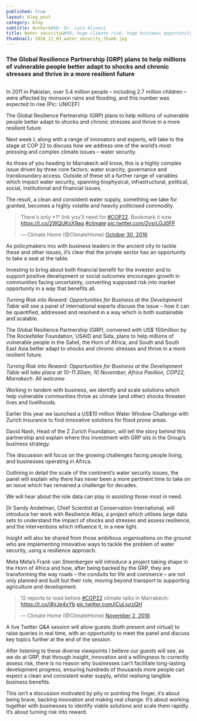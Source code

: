 ```yaml
---
published: true
layout: blog_post
category: blog
subtitle: Author&#58; Dr. Luca Alinovi
title: Water security&#58; huge climate risk, huge business opportunity
thumbnail: 2016_11_03_water_security_thumb.jpg
---
```


<h3>The Global Resilience Partnership (GRP) plans to help millions of vulnerable people better adapt to shocks and chronic stresses and thrive in a more resilient future</h3>

<img src="{{ site.baseurl }}/img/news/2016_11_03_water_security.jpg" alt="">

<p class="caption">In 2011 in Pakistan, over 5.4 million people – including 2.7 million children – were affected by monsoon rains and flooding, and this number was expected to rise (Pic: UNICEF)</p>

The Global Resilience Partnership (GRP) plans to help millions of vulnerable people better adapt to shocks and chronic stresses and thrive in a more resilient future

Next week I, along with a range of innovators and experts, will take to the stage at COP 22 to discuss how we address one of the world’s most pressing and complex climate issues – water security.

As those of you heading to Marrakech will know, this is a highly complex issue driven by three core factors: water scarcity, governance and transboundary access. 
Outside of these sit a further range of variables which impact water security, spanning biophysical, infrastructural, political, social, institutional and financial issues.

The result, a clean and consistent water supply, something we take for granted, becomes a highly volatile and heavily politicised commodity.

<blockquote class="twitter-tweet" data-lang="en"><p lang="en" dir="ltr">There&#39;s only *1* link you&#39;ll need for <a href="https://twitter.com/hashtag/COP22?src=hash">#COP22</a>. Bookmark it now <a href="https://t.co/2WQUKsX9aq">https://t.co/2WQUKsX9aq</a> <a href="https://twitter.com/hashtag/climate?src=hash">#climate</a> <a href="https://t.co/2ysrLGJ0FP">pic.twitter.com/2ysrLGJ0FP</a></p>&mdash; Climate Home (@ClimateHome) <a href="https://twitter.com/ClimateHome/status/792811983288561664">October 30, 2016</a></blockquote>
<script async src="//platform.twitter.com/widgets.js" charset="utf-8"></script>

As policymakers mix with business leaders in the ancient city to tackle these and other issues, it’s clear that the private sector has an opportunity to take a seat at the table.

Investing to bring about both financial benefit for the investor and to support positive development or social outcomes encourages growth in communities facing uncertainty, converting supposed risk into market opportunity in a way that benefits all.

<em>Turning Risk into Reward: Opportunities for Business at the Development Table</em> will see a panel of international experts discuss the issue – how it can be quantified, addressed and resolved in a way which is both sustainable and scalable.

The Global Resilience Partnership (GRP), convened with US$ 150million by The Rockefeller Foundation, USAID and Sida, plans to help millions of vulnerable people in the Sahel, the Horn of Africa, and South and South East Asia better adapt to shocks and chronic stresses and thrive in a more resilient future.

<em>Turning Risk into Reward: Opportunities for Business at the Development Table will take place at 10-11.30am, 10 November, Africa Pavilion, COP22, Marrakech. All welcome</em>

Working in tandem with business, we identify and scale solutions which help vulnerable communities thrive as climate (and other) shocks threaten lives and livelihoods.

Earlier this year we launched a US$10 million Water Window Challenge with Zurich Insurance to find innovative solutions for flood prone areas.

David Nash, Head of the Z Zurich Foundation, will tell the story behind this partnership and explain where this investment with GRP sits in the Group’s business strategy.

The discussion will focus on the growing challenges facing people living, and businesses operating in Africa.

Outlining in detail the scale of the continent’s water security issues, the panel will explain why there has never been a more pertinent time to take on an issue which has remained a challenge for decades.

We will hear about the role data can play in assisting those most in need.

Dr Sandy Andelman, Chief Scientist at Conservation International, will introduce her work with Resilience Atlas, a project which utilises large data sets to understand the impact of shocks and stresses and assess resilience, and the interventions which influence it, in a new light.

Insight will also be shared from those ambitious organisations on the ground who are implementing innovative ways to tackle the problem of water security, using a resilience approach.

Meta Meta’s Frank van Steenbergen will introduce a project taking shape in the Horn of Africa and how, after being backed by the GRP, they are transforming the way roads – the conduits for life and commerce – are not only planned and built but their role, moving beyond transport to supporting agriculture and development.

<blockquote class="twitter-tweet" data-lang="en"><p lang="en" dir="ltr">12 reports to read before <a href="https://twitter.com/hashtag/COP22?src=hash">#COP22</a> climate talks in Marrakech: <a href="https://t.co/j8jrJe4xYb">https://t.co/j8jrJe4xYb</a> <a href="https://t.co/jCuLjurzQH">pic.twitter.com/jCuLjurzQH</a></p>&mdash; Climate Home (@ClimateHome) <a href="https://twitter.com/ClimateHome/status/793766856418926593">November 2, 2016</a></blockquote>
<script async src="//platform.twitter.com/widgets.js" charset="utf-8"></script>

A live Twitter Q&A session will allow guests (both present and virtual) to raise queries in real time, with an opportunity to meet the panel and discuss key topics further at the end of the session.

After listening to these diverse viewpoints I believe our guests will see, as we do at GRP, that through insight, innovation and a willingness to correctly assess risk, there is no reason why businesses can’t facilitate long-lasting development progress, ensuring hundreds of thousands more people can expect a clean and consistent water supply, whilst realising tangible business benefits.

This isn’t a discussion motivated by pity or pointing the finger, it’s about being brave, backing innovation and making real change. It’s about working together with businesses to identify viable solutions and scale them rapidly. It’s about turning risk into reward.